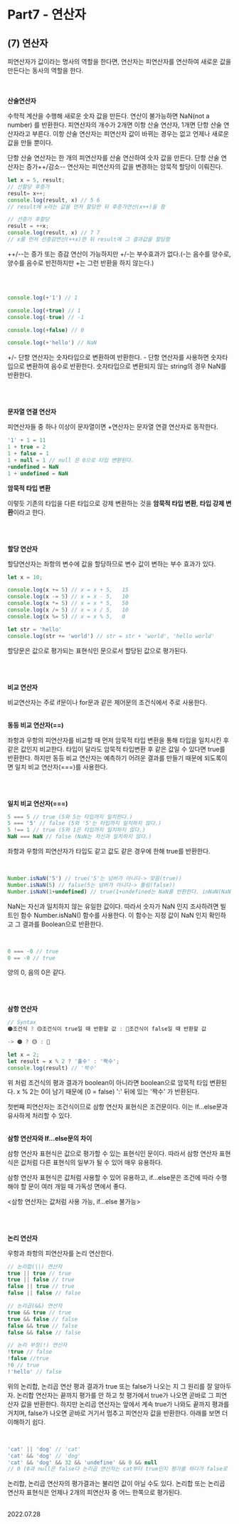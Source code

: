 # Part7 - 연산자

## (7) 연산자

피연산자가 값이라는 명사의 역할을 한다면, 연산자는 피연산자를 연산하여 새로운 값을 만든다는 동사의 역할을 한다.
<br/><br/><br/>

**산술연산자**

수학적 계산을 수행해 새로운 숫자 값을 만든다. 연산이 불가능하면 NaN(not a number) 를 반환한다. 피연산자의 개수가 2개면 이항 산술 연산자, 1개면 단항 산술 연산자라고 부른다. 이항 산술 연산자는 피연산자 값이 바뀌는 경우는 없고 언제나 새로운 값을 만들 뿐이다.


단항 산술 연산자는 한 개의 피연산자를 산술 연산하여 숫자 값을 만든다. 단항 산술 연산자는 증가++/감소-- 연산자는 피연산자의 값을 변경하는 암묵적 할당이 이뤄진다.

```js
let x = 5, result;
// 선할당 후증가
result= x++;
console.log(result, x) // 5 6
// result에 x라는 값을 먼저 할당한 뒤 후증가연산(x++)을 함 

// 선증가 후할당
result = ++x;
console.log(result, x) // 7 7
// x를 먼저 선증감연산(++x)한 뒤 result에 그 결과값을 할당함
```
++/--는 증가 또는 증감 연산이 가능하지만 +/-는 부수효과가 없다.(-는 음수를 양수로, 양수를 음수로 반전하지만 +는 그런 반환을 하지 않는다.)

<br/><br/>

```js
console.log(+'1') // 1

console.log(+true) // 1
console.log(-true) // -1

console.log(+false) // 0

console.log(+'hello') // NaN
```
+/- 단항 연산자는 숫자타입으로 변환하여 반환한다. - 단항 연산자를 사용하면 숫자타입으로 변환하여 음수로 반환한다. 숫자타입으로 변환되지 않는 string의 경우 NaN를 반환한다.

<br/><br/>

**문자열 연결 연산자**

피연산자들 중 하나 이상이 문자열이면 +연산자는 문자열 연결 연산자로 동작한다.
```js
'1' + 1 = 11
1 + true = 2
1 + false = 1
1 + null = 1 // null 은 0으로 타입 변환된다.
+undefined = NaN
1 + undefined = NaN
```
**암묵적 타입 변환**

이렇듯 기존의 타입을 다른 타입으로 강제 변환하는 것을 **암묵적 타입 변환**, **타입 강제 변환**이라고 한다.

<br/><br/>

**할당 연산자**

할당연산자는 좌항의 변수에 값을 할당하므로 변수 값이 변하는 부수 효과가 있다.
```js
let x = 10;

console.log(x += 5) // x = x + 5,   15
console.log(x -= 5) // x = x - 5,   10
console.log(x *= 5) // x = x * 5,   50
console.log(x /= 5) // x = x / 5,   10
console.log(x %= 5) // x = x % 5,   0

let str = 'hello'
console.log(str += 'world') // str = str + 'world', 'hello world'
```

할당문은 값으로 평가되는 표현식인 문으로서 할당된 값으로 평가된다.

<br/><br/>

**비교 연산자**

비교연산자는 주로 if문이나 for문과 같은 제어문의 조건식에서 주로 사용한다.
<br/><br/>

**동등 비교 연산자(==)**

좌항과 우항의 피연산자를 비교할 때 먼저 암묵적 타입 변환을 통해 타입을 일치시킨 후 같은 값인지 비교한다. 타입이 달라도 암묵적 타입변환 후 같은 값일 수 있다면 true를 반환한다. 하지만 동등 비교 연산자는 예측하기 어려운 결과를 만들기 때문에 되도록이면 일치 비교 연산자(===)를 사용한다.

<br/><br/>

**일치 비교 연산자(===)**

```js
5 === 5 // true (5와 5는 타입까지 일치한다.)
5 === '5' // false (5와 '5'는 타입까지 일치하지 않다.)
5 !== 1 // true (5와 1은 타입까지 일치하지 않다.)
NaN === NaN // false (NaN는 자신과 일치하지 않다.)
```
좌항과 우항의 피연산자가 타입도 같고 값도 같은 경우에 한해 true를 반환한다.

<br/>


```js
Number.isNaN('5') // true('5'는 넘버가 아니다-> 맞음(true))
Number.isNaN(5) // false(5는 넘버가 아니다-> 틀림(false))
Number.isNaN(1+undefined) // true(1+undefined는 NaN를 반환한다. inNaN(NaN) -> 맞음(true)) 
```
NaN는 자신과 일치하지 않는 유일한 값이다. 따라서 숫자가 NaN 인지 조사하려면 빌트인 함수 Number.isNaN() 함수를 사용한다. 이 함수는 지정 값이 NaN 인지 확인하고 그 결과를 Boolean으로 반환한다.

<br/>

```js
0 === -0 // true
0 == -0 // true
```
양의 0, 음의 0은 같다.

<br/><br/>

**삼항 연산자**

```js
// Syntax
🟠조건식 ? 🟡조건식이 true일 때 반환할 값 : 🔵조건식이 false일 때 반환할 값

-> 🟠 ? 🟡 : 🔵
```
```js
let x = 2;
let result = x % 2 ? '홀수' : '짝수';
console.log(result) // '짝수'
```
위 처럼 조건식의 평과 결과가 boolean이 아니라면 boolean으로 암묵적 타입 변환된다. x % 2는 0이 남기 때문에 (0 = false) ':' 뒤에 있는 '짝수' 가 반환된다.

첫번째 피연산자는 조건식이므로 삼항 연산자 표현식은 조건문이다. 이는 If...else문과 유사하게 처리할 수 있다.
<br/><br/>

**삼항 연산자와 If...else문의 차이**

삼항 연산자 표현식은 값으로 평가할 수 있는 표현식인 문이다. 따라서 삼항 연산자 표현식은 값처럼 다른 표현식의 일부가 될 수 있어 매우 유용하다.

삼항 연산자 표현식은 값처럼 사용할 수 있어 유용하고, if...else문은 조건에 따라 수행해야 할 문이 여러 개일 때 가독성 면에서 좋다.

<삼항 연산자는 값처럼 사용 가능, if...else 불가능>

<br/><br/>

**논리 연산자**

우항과 좌항의 피연산자를 논리 연산한다.

```js
// 논리합(||) 연산자
true || true // true
true || false // true
false || true // true
false || false // false

// 논리곱(&&) 연산자
true && true // true
true && false // false
false && true // false
false && false // false

// 논리 부정(!) 연산자
!true // false
!false //true
!0 // true
!'hello' // false
```
위의 논리합, 논리곱 연산 평과 결과가 true 또는 false가 나오는 지 그 원리를 잘 알아두자. 논리합 연산자는 끝까지 평가를 안 하고 첫 평가에서 true가 나오면 곧바로 그 피연산자 값을 반환한다. 하지만 논리곱 연산자는 앞에서 계속 true가 나와도 끝까지 평과를 거치며, false가 나오면 곧바로 거기서 멈추고 피연산자 값을 반환한다. 아래를 보면 더 이해하기 쉽다.

<br/>

```js
'cat' || 'dog' // 'cat'
'cat' && 'dog' // 'dog'
'cat' && 'dog' && 32 && 'undefine' && 0 && null
// 0 (0과 null은 false다 논리곱 연산자는 cat부터 true인지 평가를 하다가 false로 평가되는 피연산자를 만나면 그 순간부터 평가를 멈추고 그 피연산자의 값을 반환한다. null 또한 false지만 0이 먼저 평가됐기 때문에 0을 반환한다.)
```
논리합, 논리곱 연산자의 평가결과는 불리언 값이 아닐 수도 있다. 논리합 또는 논리곱 연산자 표현식은 언제나 2개의 피연산자 중 어느 한쪽으로 평가된다.

<br/>
2022.07.28

